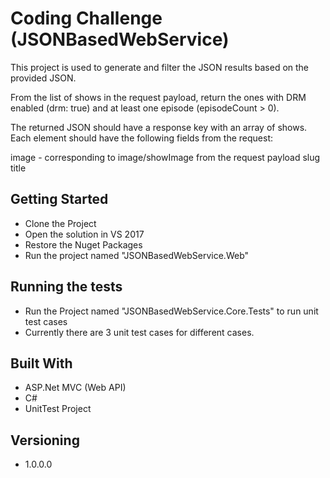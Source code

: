 # Coding Challenge (JSONBasedWebService)

This project is used to generate and filter the JSON results based on the provided JSON.

From the list of shows in the request payload, return the ones with DRM enabled (drm: true) and at least one episode (episodeCount > 0).

The returned JSON should have a response key with an array of shows. Each element should have the following fields from the request:

image - corresponding to image/showImage from the request payload
slug
title


## Getting Started

- Clone the Project
- Open the solution in VS 2017
- Restore the Nuget Packages
- Run the project named "JSONBasedWebService.Web"


## Running the tests

- Run the Project named "JSONBasedWebService.Core.Tests" to run unit test cases
- Currently there are 3 unit test cases for different cases.


## Built With

* ASP.Net MVC (Web API)
* C#
* UnitTest Project


## Versioning

* 1.0.0.0

